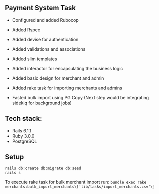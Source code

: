## Payment System Task

- Configured and added Rubocop

- Added Rspec

- Added devise for authentication

- Added validations and associations

- Added slim templates

- Added interactor for encapsulating the business logic

- Added basic design for merchant and admin

- Added rake task for importing merchants and admins

- Fasted bulk import using PG Copy (Next step would be integrating sidekiq for background jobs)

## Tech stack:
* Rails 6.1.1
* Ruby 3.0.0
* PostgreSQL

## Setup
```
rails db:create db:migrate db:seed
rails s
```
To execute rake task for bulk merchant import run:
`bundle exec rake merchants:bulk_import_merchants\['lib/tasks/import_merchants.csv'\]`

